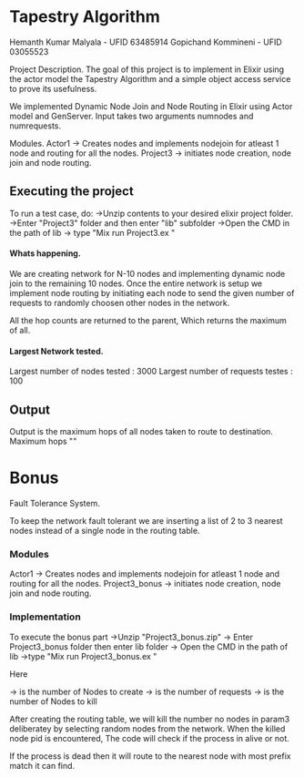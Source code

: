 # Tapestry Algorithm
Hemanth Kumar Malyala - UFID 63485914
Gopichand Kommineni - UFID 03055523

Project Description.
The goal of this project is to implement in Elixir using the actor model
the Tapestry Algorithm and a simple object access service to prove its usefulness.

We implemented Dynamic Node Join and Node Routing in Elixir using Actor model and GenServer.
Input takes two arguments numnodes and numrequests.

Modules.
Actor1 -> Creates nodes and implements nodejoin for atleast 1 node and routing for all the nodes.
Project3 -> initiates node creation, node join and node routing.
## Executing the project
To run a test case, do:
->Unzip contents to your desired elixir project folder.
->Enter "Project3" folder and then enter "lib" subfolder
->Open the CMD in the path of lib
-> type "Mix run Project3.ex <numberofnodes> <numberofrequests>"
#### Whats happening.

We are creating network for N-10 nodes and implementing dynamic node join to the remaining 10 nodes. Once the entire network is setup we implement node routing by initiating each node to send the given number of requests to randomly choosen other nodes in the network.

All the hop counts are returned to the parent, Which returns the maximum of all.

#### Largest Network tested.
Largest number of nodes tested : 3000
Largest number of requests testes : 100
## Output
Output is the maximum hops of all nodes taken to route to destination.
Maximum hops "<number of hops>"

# Bonus

Fault Tolerance System.

To keep the network fault tolerant we are inserting a list of 2 to 3 nearest nodes instead of a single node in the routing table.
### Modules
Actor1 -> Creates nodes and implements nodejoin for atleast 1 node and routing for all the nodes.
Project3_bonus -> initiates node creation, node join and node routing.
### Implementation

To execute the bonus part 
->Unzip "Project3_bonus.zip" 
-> Enter Project3_bonus folder then enter lib folder
-> Open the CMD in the path of lib
->type "Mix run Project3_bonus.ex <parameter1> <parameter2> <parameter3>"

Here

-> <Parameter1>  is the number of Nodes to create
-> <Parameter2>  is the number of requests
-> <Parameter3>  is the number of Nodes to kill

After creating the routing table, we will kill the number no nodes in param3 deliberatey by selecting random nodes from the network.
When the killed node pid is encountered, The code will check if the process in alive or not.

If the process is dead then it will route to the nearest node with most prefix match it can find.